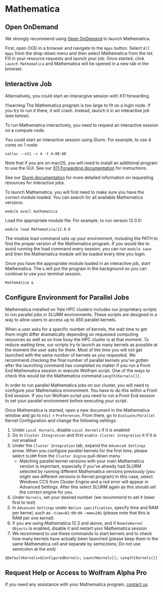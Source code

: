 # Mathematica

## Open OnDemand

We strongly recommend using [Open OnDemand](/clusters-at-yale/access/ood) to launch Mathematica. 

First, open OOD in a browser and navigate to the `Apps` button. Select `All Apps` from the drop-down menu and then select Mathematica from the list. Fill in your resource requests and launch your job. Once started, click `Launch Mathematica` and Mathematica will be opened in a new tab in the browser.

## Interactive Job

Alternatively, you could start an interacgive session with X11 forwarding. 

!!!warning
    The Mathematica program is too large to fit on a login node. If you try to run it there, it will crash. Instead, launch it in an interactive job (see below).

To run Mathematica interactively, you need to request an interactive session on a compute node.

You could start an interactive session using Slurm. For example, to use 4 cores on 1 node:

```
salloc --x11 -c 4 -t 4:00:00
```

Note that if you are on macOS, you will need to install an additional program to use the GUI. See our [X11 Forwarding documentation](/clusters-at-yale/access/x11) for instructions.

See our [Slurm documentation](/clusters-at-yale/job-scheduling) for more detailed information on requesting resources for interactive jobs.

To launch Mathematica, you will first need to make sure you have the correct module loaded. You can search for all available Mathematica versions:

```
module avail mathematica
```

Load the appropriate module file. For example, to run version 12.0.0:

```
module load Mathematica/12.0.0
```

The module load command sets up your environment, including the PATH to find the proper version of the Mathematica program. If you would like to avoid running the load command every session, you can run `module save` and then the Mathematica module will be loaded every time you login.

Once you have the appropriate module loaded in an interactive job, start Mathematica. The `&` will put the program in the background so you can continue to use your terminal session.

```
Mathematica &
```

## Configure Environment for Parallel Jobs

Mathematica installed on Yale HPC clusters includes our proprietary scripts to run parallel jobs in SLURM environments. These scripts are designed in a way to allow users to access up to 450 parallel kernels.

When a user asks for a specific number of kernels, the wait time to get them might differ dramatically depending on requested computing resources as well as on how busy the HPC cluster is at that moment. To reduce waiting time, our scripts try to launch as many kernels as possible at the moment the user asks for them. Most of the time you will not get launched with the same number of kernels as you requested. We recommend checking the final number of parallel kernels you’ve gotten after the launching command has completed no matter if you run a Front End Mathematica session or execute Wolfram script. One of the ways to check this would be the Mathematica command `Length[Kernels[]]`.

In order to run parallel Mathematica jobs on our cluster, you will need to configure your Mathematica environment. You have to do this within a Front End session. If you run Wolfram script you need to run a Front End session to set your parallel environment before executing your script.

Once Mathematica is started, open a new document in the Mathematica window and go to `Edit` > `Preferences`. From there, go to `Evaluate/Parallel` Kernel Configuration and change the following settings:

1. Under `Local Kernels`, disable `Local Kernels` if it is enabled
2. Go in `Cluster Integration` and first `enable cluster integration` it if it is not enabled
3. Under the `Cluster Integration` tab, expand the `Advanced Settings` arrow. When you configure parallel kernels for the first time, please select `SLURM` from the `Cluster Engine` pull-down menu
    + Matching parallel kernel versions with your main Mathematica version is important, especially if you’ve already had SLURM selected by running different Mathematica versions previously (you might see different versions in Kernel program) In this case, select Windows CCS from Cluster Engine and a red error will appear in Advanced Settings. After this select SLURM again as this should set the correct engine for you.
4. Under `Kernels`, set your desired number (we recommend to set it lower first to test)
5. In `Advanced Settings` under `Native specification`, specify time and RAM per kernel, such as `—time=02:00:00 —mem=20G` (please note that this is RAM per one kernel)
6. If you are using Mathematica 12.3 and above, and if `RemoteKernel Objects` is enabled, disable it and restart your Mathematica session
7. We recommend to use these commands to start kernels and to check how many kernels have actually been launched (please keep them in the same Mathematica cell and separate by semicolons; Do not use semicolon at the end)
```
$DefaultKernels=$ConfiguredKernels; LaunchKernels[]; Length[Kernels[]]
```

## Request Help or Access to Wolfram Alpha Pro

If you need any assistance with your Mathematica program, [contact us](https://docs.ycrc.yale.edu/#get-help).
